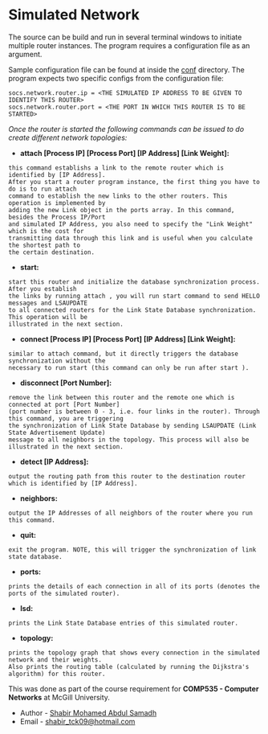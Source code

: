 # Simulated Network

The source can be build and run in several terminal windows to initiate multiple router instances. The program requires a configuration file as an argument.

Sample configuration file can be found at inside the [conf](https://github.com/Shabirmean/simulatedNetwork/blob/master/conf/router1.conf) directory. The program expects two specific configs from the configuration file:
```configuration
socs.network.router.ip = <THE SIMULATED IP ADDRESS TO BE GIVEN TO IDENTIFY THIS ROUTER>
socs.network.router.port = <THE PORT IN WHICH THIS ROUTER IS TO BE STARTED>
```

_Once the router is started the following commands can be issued to do create different network topologies:_

* **attach [Process IP] [Process Port] [IP Address] [Link Weight]:** 
```configuration
this command establishs a link to the remote router which is identified by [IP Address]. 
After you start a router program instance, the first thing you have to do is to run attach 
command to establish the new links to the other routers. This operation is implemented by 
adding the new Link object in the ports array. In this command, besides the Process IP/Port
and simulated IP Address, you also need to specify the "Link Weight" which is the cost for 
transmitting data through this link and is useful when you calculate the shortest path to 
the certain destination.
```

* **start:**
```configuration
start this router and initialize the database synchronization process. After you establish 
the links by running attach , you will run start command to send HELLO messages and LSAUPDATE
to all connected routers for the Link State Database synchronization. This operation will be 
illustrated in the next section.
```

* **connect [Process IP] [Process Port] [IP Address] [Link Weight]:**
```configuration
similar to attach command, but it directly triggers the database synchronization without the 
necessary to run start (this command can only be run after start ).
```

* **disconnect [Port Number]:**
```configuration
remove the link between this router and the remote one which is connected at port [Port Number] 
(port number is between 0 - 3, i.e. four links in the router). Through this command, you are triggering
the synchronization of Link State Database by sending LSAUPDATE (Link State Advertisement Update) 
message to all neighbors in the topology. This process will also be illustrated in the next section.
```

* **detect [IP Address]:**
```configuration
output the routing path from this router to the destination router which is identified by [IP Address].
```

* **neighbors:**
```configuration
output the IP Addresses of all neighbors of the router where you run this command.
```

* **quit:**
```configuration
exit the program. NOTE, this will trigger the synchronization of link state database.
```

* **ports:**
```configuration
prints the details of each connection in all of its ports (denotes the ports of the simulated router).
```

* **lsd:**
```configuration
prints the Link State Database entries of this simulated router.
```

* **topology:**
```configuration
prints the topology graph that shows every connection in the simulated network and their weights. 
Also prints the routing table (calculated by running the Dijkstra's algorithm) for this router. 
```

This was done as part of the course requirement for **COMP535 - Computer Networks** at McGill University.

* Author - [Shabir Mohamed Abdul Samadh](https://www.linkedin.com/in/shabirmean/)
* Email - shabir_tck09@hotmail.com
